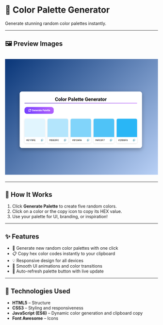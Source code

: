 # 🎨 Color Palette Generator

Generate stunning random color palettes instantly.

---

## 🖼️ Preview Images

## ![Preview](/Image/preview.png)

---

## 🧩 How It Works

1. Click **Generate Palette** to create five random colors.
2. Click on a color or the copy icon to copy its HEX value.
3. Use your palette for UI, branding, or inspiration!

---

## ✨ Features

- 🎲 Generate new random color palettes with one click
- 📋 Copy hex color codes instantly to your clipboard
- 💡 Responsive design for all devices
- 🧩 Smooth UI animations and color transitions
- 🔄 Auto-refresh palette button with live update

---

## 🧠 Technologies Used

- **HTML5** – Structure
- **CSS3** – Styling and responsiveness
- **JavaScript (ES6)** – Dynamic color generation and clipboard copy
- **Font Awesome** – Icons

